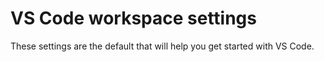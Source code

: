 # VS Code workspace settings

These settings are the default that will help you get started with VS Code.

